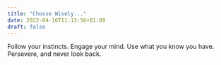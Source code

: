 ```yaml
---
title: "Choose Wisely..."
date: 2022-04-16T11:13:56+01:00
draft: false
---
```


Follow your instincts.
Engage your mind.
Use what you know you have.
Persevere, and never look back.
